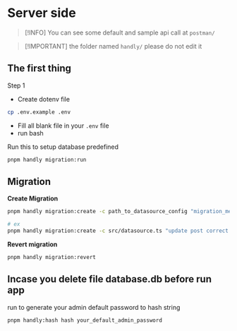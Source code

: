 
# Server side 
> [!INFO] You can see some default and sample api call at `postman/`

> [!IMPORTANT] the folder named `handly/` please do not edit it

## The first thing
Step 1
- Create dotenv file 
```bash
cp .env.example .env

```

- Fill all blank file in your `.env` file
- run bash

Run this to setup database predefined
```bash
pnpm handly migration:run
```

## Migration
**Create Migration** 

```bash
pnpm handly migration:create -c path_to_datasource_config "migration_message"

# ex 
pnpm handly migration:create -c src/datasource.ts "update post correct misspell subauthor"
```

**Revert migration** 
```bash
pnpm handly migration:revert
```


## Incase you delete file database.db before run app
run  to generate your admin default password to hash string
```bash
pnpm handly:hash hash your_default_admin_password

```


